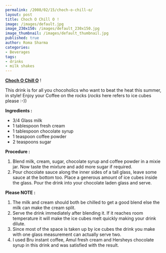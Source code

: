 ```yaml
--- 
permalink: /2008/02/15/choch-o-chill-o/
layout: post
title: Choch O Chill O !
image: /images/default.jpg
image_230x150: /images/default_230x150.jpg
image_thumbnail: /images/default_thumbnail.jpg
published: true
author: Roma Sharma
categories: 
- Beverages
tags:
- drinks
- milk shakes
---
```

<u><b>Choch O Chill O</b></u> !

This drink is for all you chocoholics who want to beat the heat this summer, in style! Enjoy your Coffee on the rocks (<i>rocks </i>here refers to ice cubes please :-))

<b>Ingredients :</b>
<ul>
	<li>3/4 Glass milk</li>
	<li>1 tablespoon fresh cream</li>
	<li>1 tablespoon chocolate syrup</li>
	<li>1 teaspoon coffee powder</li>
	<li>2 teaspoons sugar</li>
</ul>
<b>Procedure :</b>
<ol>
	<li>Blend milk, cream, sugar, chocolate syrup and coffee powder in a mixie jar. Now taste the mixture and add more sugar if required.</li>
	<li>Pour chocolate sauce along the inner sides of a tall glass, leave some sauce at the bottom too. Place a generous amount of ice cubes inside the glass. Pour the drink into your chocolate laden glass and serve.</li>
</ol>
<b>Please NOTE :</b>
<ol>
	<li>The milk and cream should both be chilled to get a good blend else the milk can make the cream split.</li>
	<li>Serve the drink immediately after blending it. If it reaches room temperature it will make the ice cubes melt quickly making your drink dilute.</li>
	<li>Since most of the space is taken up by ice cubes the drink you make with one glass measurement can actually serve two.</li>
	<li>I used Bru instant coffee, Amul fresh cream and Hersheys chocolate syrup in this drink and was satisfied with the result.</li>
</ol>
